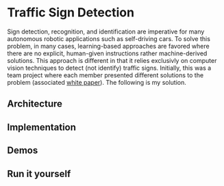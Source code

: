 
# Traffic Sign Detection

Sign detection, recognition, and identification are imperative for many autonomous robotic applications such as self-driving cars. To solve this problem, in many cases, learning-based approaches are favored where there are no explicit, human-given instructions rather machine-derived solutions. This approach is different in that it relies exclusivly on computer vision techniques to detect (not identify) traffic signs. Initially, this was a team project where each member presented different solutions to the problem (associated [white paper](/Project_Files/Traffic_Sign_Detection/whitepaper.pdf)). The following is my solution.

## Architecture



## Implementation

## Demos

## Run it yourself

